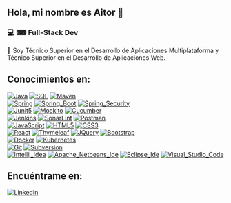 ## Hola, mi nombre es Aitor 👋

### 💻 ⌨ Full-Stack Dev

💬 Soy Técnico Superior en el Desarrollo de Aplicaciones Multiplataforma y Técnico Superior en el Desarrollo de Aplicaciones Web.

## Conocimientos en:
[![Java](https://img.shields.io/badge/Java-FF0000?style=for-the-badge&logo=openjdk&logoColor=white&labelColor=101010)]()
[![SQL](https://img.shields.io/badge/SQL-4479A1?style=for-the-badge&logo=amazondocumentdb&logoColor=white&labelColor=101010)]()
[![Maven](https://img.shields.io/badge/Maven-C71A36?style=for-the-badge&logo=apachemaven&logoColor=white&labelColor=101010)]()
</br>
[![Spring](https://img.shields.io/badge/Spring-6DB33F?style=for-the-badge&logo=spring&logoColor=white&labelColor=101010)]()
[![Spring_Boot](https://img.shields.io/badge/Spring_boot-6DB33F?style=for-the-badge&logo=spring-boot&logoColor=white&labelColor=101010)]()
[![Spring_Security](https://img.shields.io/badge/Spring_security-6DB33F?style=for-the-badge&logo=spring-security&logoColor=white&labelColor=101010)]()
</br>
[![Junit5](https://img.shields.io/badge/Junit5-25A162?style=for-the-badge&logo=junit5&logoColor=white&labelColor=101010)]()
[![Mockito](https://img.shields.io/badge/Mockito-8D6748?style=for-the-badge&logo=monero&logoColor=white&labelColor=101010)]()
[![Cucumber](https://img.shields.io/badge/Cucumber-23D96C?style=for-the-badge&logo=cucumber&logoColor=white&labelColor=101010)]()
</br>
[![Jenkins](https://img.shields.io/badge/Jenkins-D24939?style=for-the-badge&logo=jenkins&logoColor=white&labelColor=101010)]()
[![SonarLint](https://img.shields.io/badge/SonarLint-CB2029?style=for-the-badge&logo=sonarlint&logoColor=white&labelColor=101010)]()
[![Postman](https://img.shields.io/badge/Postman-FF6C37?style=for-the-badge&logo=postman&logoColor=white&labelColor=101010)]()
</br>
[![JavaScript](https://img.shields.io/badge/JavaScript-F7DF1E?style=for-the-badge&logo=javascript&logoColor=white&labelColor=101010)]()
[![HTML5](https://img.shields.io/badge/HTML5-E34F26?style=for-the-badge&logo=html5&logoColor=white&labelColor=101010)]()
[![CSS3](https://img.shields.io/badge/CSS3-1572B6?style=for-the-badge&logo=css3&logoColor=white&labelColor=101010)]()
</br>
[![React](https://img.shields.io/badge/React-61DAFB?style=for-the-badge&logo=react&logoColor=white&labelColor=101010)]()
[![Thymeleaf](https://img.shields.io/badge/Thymeleaf-005F0F?style=for-the-badge&logo=thymeleaf&logoColor=white&labelColor=101010)]()
[![JQuery](https://img.shields.io/badge/JQuery-0769AD?style=for-the-badge&logo=jquery&logoColor=white&labelColor=101010)]()
[![Bootstrap](https://img.shields.io/badge/Bootstrap-7952B3?style=for-the-badge&logo=bootstrap&logoColor=white&labelColor=101010)]()
</br>
[![Docker](https://img.shields.io/badge/Docker-2496ED?style=for-the-badge&logo=docker&logoColor=white&labelColor=101010)]()
[![Kubernetes](https://img.shields.io/badge/kubernetes-326CE5?style=for-the-badge&logo=kubernetes&logoColor=white&labelColor=101010)]()
</br>
[![Git](https://img.shields.io/badge/Git-F05032?style=for-the-badge&logo=git&logoColor=white&labelColor=101010)]()
[![Subversion](https://img.shields.io/badge/Subversion-809CC9?style=for-the-badge&logo=subversion&logoColor=white&labelColor=101010)]()
</br>
[![Intellij_Idea](https://img.shields.io/badge/Intellij_idea-000000?style=for-the-badge&logo=intellij-idea&logoColor=white&labelColor=101010)]()
[![Apache_Netbeans_Ide](https://img.shields.io/badge/Apache_netbeans_ide-1B6AC6?style=for-the-badge&logo=apache-netbeans-ide&logoColor=white&labelColor=101010)]()
[![Eclipse_Ide](https://img.shields.io/badge/Eclipse_Ide-2C2255?style=for-the-badge&logo=eclipse-ide&logoColor=white&labelColor=101010)]()
[![Visual_Studio_Code](https://img.shields.io/badge/Visual_Studio_Code-007ACC?style=for-the-badge&logo=Visual-Studio-Code&logoColor=white&labelColor=101010)]()
</br>

## Encuéntrame en:
[![LinkedIn](https://img.shields.io/badge/LinkedIn-Aitor_Sancho-0077B5?style=for-the-badge&logo=linkedin&logoColor=white&labelColor=101010)](https://www.linkedin.com/in/aitorsancho89/)

